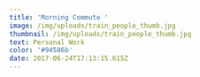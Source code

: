 ```yaml
---
title: 'Morning Commute '
image: /img/uploads/train_people_thumb.jpg
thumbnail: /img/uploads/train_people_thumb.jpg
text: Personal Work
color: '#94586b'
date: 2017-06-24T17:13:15.615Z
---
```






